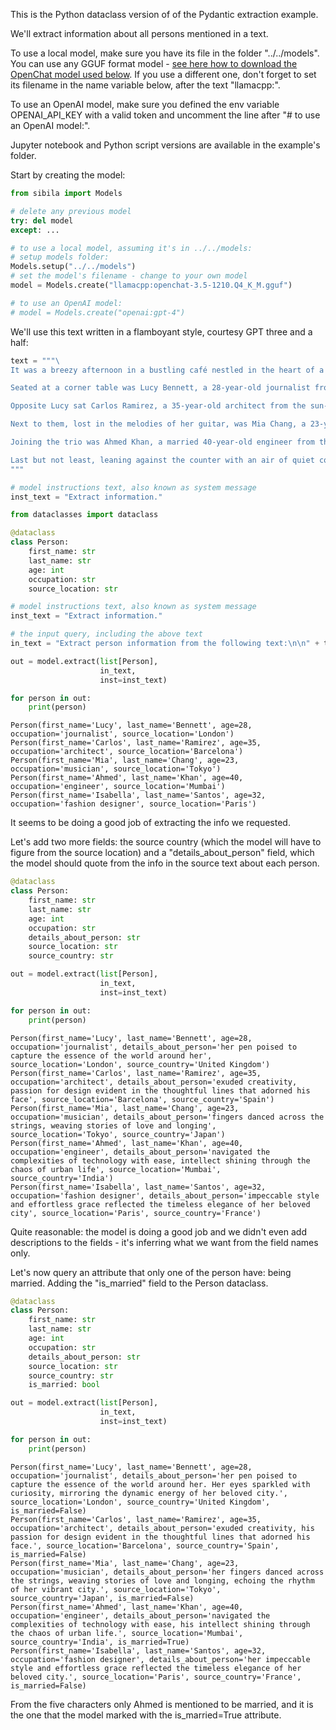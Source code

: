 This is the Python dataclass version of of the Pydantic extraction example. 

We'll extract information about all persons mentioned in a text.

To use a local model, make sure you have its file in the folder "../../models". You can use any GGUF format model - [see here how to download the OpenChat model used below](https://jndiogo.github.io/sibila/models/local_model/#examples). If you use a different one, don't forget to set its filename in the name variable below, after the text "llamacpp:".

To use an OpenAI model, make sure you defined the env variable OPENAI_API_KEY with a valid token and uncomment the line after "# to use an OpenAI model:".

Jupyter notebook and Python script versions are available in the example's folder.

Start by creating the model:


```python
from sibila import Models

# delete any previous model
try: del model
except: ...

# to use a local model, assuming it's in ../../models:
# setup models folder:
Models.setup("../../models")
# set the model's filename - change to your own model
model = Models.create("llamacpp:openchat-3.5-1210.Q4_K_M.gguf")

# to use an OpenAI model:
# model = Models.create("openai:gpt-4")
```

We'll use this text written in a flamboyant style, courtesy GPT three and a half:


```python
text = """\
It was a breezy afternoon in a bustling café nestled in the heart of a vibrant city. Five strangers found themselves drawn together by the aromatic allure of freshly brewed coffee and the promise of engaging conversation.

Seated at a corner table was Lucy Bennett, a 28-year-old journalist from London, her pen poised to capture the essence of the world around her. Her eyes sparkled with curiosity, mirroring the dynamic energy of her beloved city.

Opposite Lucy sat Carlos Ramirez, a 35-year-old architect from the sun-kissed streets of Barcelona. With a sketchbook in hand, he exuded creativity, his passion for design evident in the thoughtful lines that adorned his face.

Next to them, lost in the melodies of her guitar, was Mia Chang, a 23-year-old musician from the bustling streets of Tokyo. Her fingers danced across the strings, weaving stories of love and longing, echoing the rhythm of her vibrant city.

Joining the trio was Ahmed Khan, a married 40-year-old engineer from the bustling metropolis of Mumbai. With a laptop at his side, he navigated the complexities of technology with ease, his intellect shining through the chaos of urban life.

Last but not least, leaning against the counter with an air of quiet confidence, was Isabella Santos, a 32-year-old fashion designer from the romantic streets of Paris. Her impeccable style and effortless grace reflected the timeless elegance of her beloved city.
"""

# model instructions text, also known as system message
inst_text = "Extract information."
```


```python
from dataclasses import dataclass

@dataclass
class Person:
    first_name: str
    last_name: str
    age: int
    occupation: str
    source_location: str

# model instructions text, also known as system message
inst_text = "Extract information."

# the input query, including the above text
in_text = "Extract person information from the following text:\n\n" + text

out = model.extract(list[Person],
                    in_text,
                    inst=inst_text)

for person in out:
    print(person)
```

    Person(first_name='Lucy', last_name='Bennett', age=28, occupation='journalist', source_location='London')
    Person(first_name='Carlos', last_name='Ramirez', age=35, occupation='architect', source_location='Barcelona')
    Person(first_name='Mia', last_name='Chang', age=23, occupation='musician', source_location='Tokyo')
    Person(first_name='Ahmed', last_name='Khan', age=40, occupation='engineer', source_location='Mumbai')
    Person(first_name='Isabella', last_name='Santos', age=32, occupation='fashion designer', source_location='Paris')


It seems to be doing a good job of extracting the info we requested.

Let's add two more fields: the source country (which the model will have to figure from the source location) and a "details_about_person" field, which the model should quote from the info in the source text about each person.


```python
@dataclass
class Person:
    first_name: str
    last_name: str
    age: int
    occupation: str
    details_about_person: str
    source_location: str
    source_country: str

out = model.extract(list[Person],
                    in_text,
                    inst=inst_text)

for person in out:
    print(person)
```

    Person(first_name='Lucy', last_name='Bennett', age=28, occupation='journalist', details_about_person='her pen poised to capture the essence of the world around her', source_location='London', source_country='United Kingdom')
    Person(first_name='Carlos', last_name='Ramirez', age=35, occupation='architect', details_about_person='exuded creativity, passion for design evident in the thoughtful lines that adorned his face', source_location='Barcelona', source_country='Spain')
    Person(first_name='Mia', last_name='Chang', age=23, occupation='musician', details_about_person='fingers danced across the strings, weaving stories of love and longing', source_location='Tokyo', source_country='Japan')
    Person(first_name='Ahmed', last_name='Khan', age=40, occupation='engineer', details_about_person='navigated the complexities of technology with ease, intellect shining through the chaos of urban life', source_location='Mumbai', source_country='India')
    Person(first_name='Isabella', last_name='Santos', age=32, occupation='fashion designer', details_about_person='impeccable style and effortless grace reflected the timeless elegance of her beloved city', source_location='Paris', source_country='France')


Quite reasonable: the model is doing a good job and we didn't even add descriptions to the fields - it's inferring what we want from the field names only.

Let's now query an attribute that only one of the person have: being married. Adding the "is_married" field to the Person dataclass.


```python
@dataclass
class Person:
    first_name: str
    last_name: str
    age: int
    occupation: str
    details_about_person: str
    source_location: str
    source_country: str
    is_married: bool

out = model.extract(list[Person],
                    in_text,
                    inst=inst_text)

for person in out:
    print(person)
```

    Person(first_name='Lucy', last_name='Bennett', age=28, occupation='journalist', details_about_person='her pen poised to capture the essence of the world around her. Her eyes sparkled with curiosity, mirroring the dynamic energy of her beloved city.', source_location='London', source_country='United Kingdom', is_married=False)
    Person(first_name='Carlos', last_name='Ramirez', age=35, occupation='architect', details_about_person='exuded creativity, his passion for design evident in the thoughtful lines that adorned his face.', source_location='Barcelona', source_country='Spain', is_married=False)
    Person(first_name='Mia', last_name='Chang', age=23, occupation='musician', details_about_person='her fingers danced across the strings, weaving stories of love and longing, echoing the rhythm of her vibrant city.', source_location='Tokyo', source_country='Japan', is_married=False)
    Person(first_name='Ahmed', last_name='Khan', age=40, occupation='engineer', details_about_person='navigated the complexities of technology with ease, his intellect shining through the chaos of urban life.', source_location='Mumbai', source_country='India', is_married=True)
    Person(first_name='Isabella', last_name='Santos', age=32, occupation='fashion designer', details_about_person='her impeccable style and effortless grace reflected the timeless elegance of her beloved city.', source_location='Paris', source_country='France', is_married=False)


From the five characters only Ahmed is mentioned to be married, and it is the one that the model marked with the is_married=True attribute.
